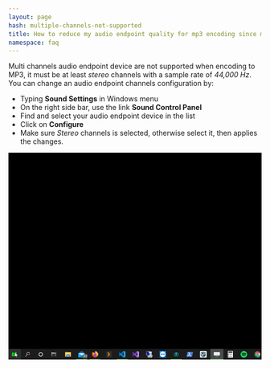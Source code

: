 ```yaml
---
layout: page
hash: multiple-channels-not-supported
title: How to reduce my audio endpoint quality for mp3 encoding since multi-channel is not supported?
namespace: faq
---
```


Multi channels audio endpoint device are not supported when encoding to MP3, it must be at least _stereo_ channels with a sample rate of _44,000 Hz_. You can change an audio endpoint channels configuration by:

- Typing **Sound Settings** in Windows menu
- On the right side bar, use the link **Sound Control Panel**
- Find and select your audio endpoint device in the list
- Click on **Configure**
- Make sure _Stereo_ channels is selected, otherwise select it, then applies the changes.

<p align="center"><img alt="Spotify audio device multi-channel fallback" src="./assets/images/faq_fallback_stereo_channels.gif" /></p>
